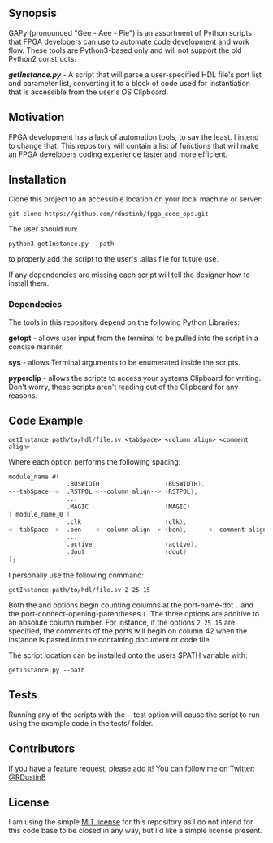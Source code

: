 ## Synopsis

GAPy (pronounced "Gee - Aee - Pie") is an assortment of Python scripts that FPGA developers can use to automate code development and work flow. These tools are Python3-based only and will not support the old Python2 constructs.

***getInstance.py*** - A script that will parse a user-specified HDL file's port list and parameter list, converting it to a block of code used for instantiation that is accessible from the user's OS Clipboard.

## Motivation

FPGA development has a lack of automation tools, to say the least. I intend to change that. This repository will contain a list of functions that will make an FPGA developers coding experience faster and more efficient.

## Installation

Clone this project to an accessible location on your local machine or server: 

` git clone https://github.com/rdustinb/fpga_code_ops.git `

The user should run:

`python3 getInstance.py --path`

to properly add the script to the user's .alias file for future use.

If any dependencies are missing each script will tell the designer how to install them.

### Dependecies ###

The tools in this repository depend on the following Python Libraries:

**getopt** - allows user input from the terminal to be pulled into the script in a concise manner.

**sys** - allows Terminal arguments to be enumerated inside the scripts.

**pyperclip** - allows the scripts to access your systems Clipboard for writing. Don't worry, these scripts aren't reading out of the Clipboard for any reasons.

## Code Example

`getInstance path/to/hdl/file.sv <tabSpace> <column align> <comment align>`

Where each option performs the following spacing:

```Verilog
module_name #(
                .BUSWIDTH                  (BUSWIDTH),
<--tabSpace-->  .RSTPOL <--column align--> (RSTPOL),
                ...
                .MAGIC                     (MAGIC)
) module_name_0 (
                .clk                       (clk),                          // in [1]
<--tabSpace-->  .ben    <--column align--> (ben),      <--comment align--> // in [15:0]
                ...
                .active                    (active),                       // inout [1]
                .dout                      (dout)                          // out [3:0]
);
```
I personally use the following command:

`getInstance path/to/hdl/file.sv 2 25 15`

Both the <column align> and <comment align> options begin counting columns at the port-name-dot `.` and the port-connect-opening-parentheses `(`. The three options are additive to an absolute column number. For instance, if the options `2 25 15` are specified, the comments of the ports will begin on column 42 when the instance is pasted into the containing document or code file.

The script location can be installed onto the users $PATH variable with:

`getInstance.py --path`

## Tests

Running any of the scripts with the --test option will cause the script to run using the example code in the tests/ folder.

## Contributors

If you have a feature request, [please add it!](https://github.com/rdustinb/fpga_code_ops/issues)
You can follow me on Twitter: [@RDustinB](https://twitter.com/RDustinB)

## License

I am using the simple [MIT license](http://choosealicense.com) for this repository as I do not intend for this code base to be closed in any way, but I'd like a simple license present.
